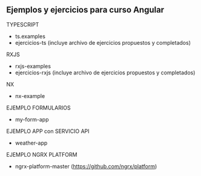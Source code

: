 ## Ejemplos y ejercicios para curso Angular

TYPESCRIPT
- ts.examples
- ejercicios-ts (incluye archivo de ejercicios propuestos y completados)

RXJS
- rxjs-examples
- ejercicios-rxjs (incluye archivo de ejercicios propuestos y completados)

NX
- nx-example

EJEMPLO FORMULARIOS
- my-form-app

EJEMPLO APP con SERVICIO API
- weather-app

EJEMPLO NGRX PLATFORM
- ngrx-platform-master (https://github.com/ngrx/platform)
